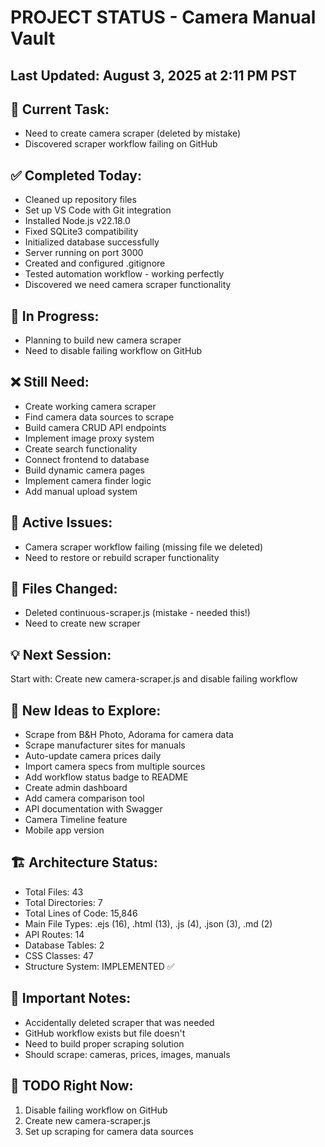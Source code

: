 # PROJECT STATUS - Camera Manual Vault


## Last Updated: August 3, 2025 at 2:11 PM PST

## 🎯 Current Task:
- Need to create camera scraper (deleted by mistake)
- Discovered scraper workflow failing on GitHub


## ✅ Completed Today:
- Cleaned up repository files
- Set up VS Code with Git integration
- Installed Node.js v22.18.0
- Fixed SQLite3 compatibility
- Initialized database successfully
- Server running on port 3000
- Created and configured .gitignore
- Tested automation workflow - working perfectly
- Discovered we need camera scraper functionality


## 🔄 In Progress:
- Planning to build new camera scraper
- Need to disable failing workflow on GitHub


## ❌ Still Need:
- Create working camera scraper
- Find camera data sources to scrape
- Build camera CRUD API endpoints
- Implement image proxy system
- Create search functionality
- Connect frontend to database
- Build dynamic camera pages
- Implement camera finder logic
- Add manual upload system


## 🐛 Active Issues:
- Camera scraper workflow failing (missing file we deleted)
- Need to restore or rebuild scraper functionality


## 📁 Files Changed:
- Deleted continuous-scraper.js (mistake - needed this!)
- Need to create new scraper


## 💡 Next Session:
Start with: Create new camera-scraper.js and disable failing workflow


## 🚀 New Ideas to Explore:
- Scrape from B&H Photo, Adorama for camera data
- Scrape manufacturer sites for manuals
- Auto-update camera prices daily
- Import camera specs from multiple sources
- Add workflow status badge to README
- Create admin dashboard
- Add camera comparison tool
- API documentation with Swagger
- Camera Timeline feature
- Mobile app version


## 🏗️ Architecture Status:
- Total Files: 43
- Total Directories: 7
- Total Lines of Code: 15,846
- Main File Types: .ejs (16), .html (13), .js (4), .json (3), .md (2)
- API Routes: 14
- Database Tables: 2
- CSS Classes: 47
- Structure System: IMPLEMENTED ✅

## 📝 Important Notes:
- Accidentally deleted scraper that was needed
- GitHub workflow exists but file doesn't
- Need to build proper scraping solution
- Should scrape: cameras, prices, images, manuals


## 🔧 TODO Right Now:
1. Disable failing workflow on GitHub
2. Create new camera-scraper.js
3. Set up scraping for camera data sources